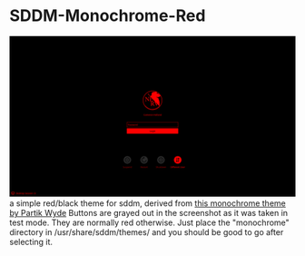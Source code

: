 # SDDM-Monochrome-Red
![screenshot of this theme](https://github.com/camholl/SDDM-Monochrome-Red/blob/main/monochrome/preview.png?raw=true)
a simple red/black theme for sddm, derived from [this monochrome theme by Partik Wyde](https://gitlab.com/pwyde/monochrome-kde)
Buttons are grayed out in the screenshot as it was taken in test mode. They are normally red otherwise.
Just place the "monochrome" directory in /usr/share/sddm/themes/ and you should be good to go after selecting it.
